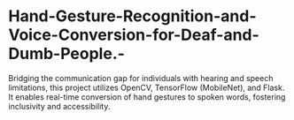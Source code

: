 # Hand-Gesture-Recognition-and-Voice-Conversion-for-Deaf-and-Dumb-People.-
 Bridging the communication gap for individuals with hearing and speech limitations, this project utilizes OpenCV, TensorFlow (MobileNet), and Flask. It enables real-time conversion of hand gestures to spoken words, fostering inclusivity and accessibility.
